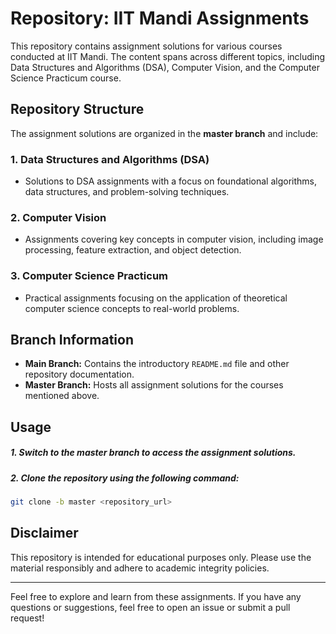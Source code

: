 # Repository: IIT Mandi Assignments

This repository contains assignment solutions for various courses conducted at IIT Mandi. The content spans across different topics, including Data Structures and Algorithms (DSA), Computer Vision, and the Computer Science Practicum course.

## Repository Structure

The assignment solutions are organized in the **master branch** and include:

### 1. Data Structures and Algorithms (DSA)
- Solutions to DSA assignments with a focus on foundational algorithms, data structures, and problem-solving techniques.

### 2. Computer Vision
- Assignments covering key concepts in computer vision, including image processing, feature extraction, and object detection.

### 3. Computer Science Practicum
- Practical assignments focusing on the application of theoretical computer science concepts to real-world problems.

## Branch Information

- **Main Branch:** Contains the introductory `README.md` file and other repository documentation.
- **Master Branch:** Hosts all assignment solutions for the courses mentioned above.

## Usage

##### 1. Switch to the **master branch** to access the assignment solutions.
##### 2. Clone the repository using the following command:
   ```bash
   git clone -b master <repository_url>
   ```

## Disclaimer

This repository is intended for educational purposes only. Please use the material responsibly and adhere to academic integrity policies.

---

Feel free to explore and learn from these assignments. If you have any questions or suggestions, feel free to open an issue or submit a pull request!
